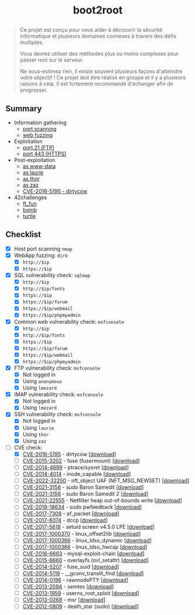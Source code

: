 # <p align="center">boot2root</p>
> Ce projet est conçu pour vous aider à découvrir la sécurité informatique et plusieurs domaines connexes à travers des défis multiples.
>
> Vous devrez utiliser des méthodes plus ou moins complexes pour passer root sur le serveur.
>
> Ne sous-estimez rien, il existe souvent plusieurs façons d'atteindre votre objectif ! Ce projet doit être réalisé en groupe et il y a plusieurs raisons à cela. Il est fortement recommandé d'échanger afin de progresser.

## Summary
- Information gathering
    * [port scanning](/1-information-gathering/nmap.md)
    * [web fuzzing](/1-information-gathering/dirb.md)
- Exploitation
    * [port 21 (FTP)](/2-exploitation/ftp.md)
    * [port 443 (HTTPS)](/2-exploitation/https.md)
- Post-exploitation
    * [as www-data](/3-post-exploitation/www-data.md)
    * [as laurie](/3-post-exploitation/laurie.md)
    * [as thor](/3-post-exploitation/thor.md)
    * [as zaz](/3-post-exploitation/zaz.md)
    * [CVE-2016-5195 - dirtycow](/3-post-exploitation/dirtycow.md)
- 42challenges
    * [ft_fun](/42challenges/ft_fun.md)
    * [bomb](/42challenges/bomb.md)
    * [turtle](/42challenges/turtle.md)

## Checklist
- [x] Host port scanning `nmap`
- [x] WebApp fuzzing: `dirb`
    * [x] `http://$ip`
    * [x] `https://$ip`
- [x] SQL vulnerability check: `sqlmap`
    * [x] `http://$ip`
    * [x] `http://$ip/fonts`
    * [x] `https://$ip`
    * [x] `https://$ip/forum`
    * [x] `https://$ip/webmail`
    * [x] `https://$ip/phpmyadmin`
- [x] Common web vulnerability check: `msfconsole`
    * [x] `http://$ip`
    * [x] `http://$ip/fonts`
    * [x] `https://$ip`
    * [x] `https://$ip/forum`
    * [x] `https://$ip/webmail`
    * [x] `https://$ip/phpmyadmin`
- [x] FTP vulnerability check: `msfconsole`
    * [x] Not logged in
    * [x] Using `anonymous`
    * [x] Using `lmezard`
- [x] IMAP vulnerability check: `msfconsole`
    * [x] Not logged in
    * [x] Using `lmezard`
- [x] SSH vulnerability check: `msfconsole`
    * [x] Not logged in
    * [x] Using `laurie`
    * [x] Using `thor`
    * [x] Using `zaz`
- [ ] CVE check:
    * [x] [CVE-2016-5195](https://github.com/dirtycow/dirtycow.github.io/wiki/VulnerabilityDetails) - dirtycow [[download](https://www.exploit-db.com/download/40839)]
    * [ ] [CVE-2015-3202](http://seclists.org/oss-sec/2015/q2/520) - fuse (fusermount) [[download](https://www.exploit-db.com/download/37089)]
    * [ ] [CVE-2014-4699](http://www.openwall.com/lists/oss-security/2014/07/08/16) - ptrace/sysret [[download](https://www.exploit-db.com/download/34134)]
    * [ ] [CVE-2014-4014](http://www.openwall.com/lists/oss-security/2014/06/10/4) - inode_capable [[download](https://www.exploit-db.com/download/33824)]
    * [ ] [CVE-2022-32250](https://research.nccgroup.com/2022/09/01/settlers-of-netlink-exploiting-a-limited-uaf-in-nf_tables-cve-2022-32250/) - nft_object UAF (NFT_MSG_NEWSET) [[download](https://raw.githubusercontent.com/theori-io/CVE-2022-32250-exploit/main/exp.c)]
    * [ ] [CVE-2021-3156](https://www.qualys.com/2021/01/26/cve-2021-3156/baron-samedit-heap-based-overflow-sudo.txt) - sudo Baron Samedit [[download](https://codeload.github.com/blasty/CVE-2021-3156/zip/main)]
    * [ ] [CVE-2021-3156](https://www.qualys.com/2021/01/26/cve-2021-3156/baron-samedit-heap-based-overflow-sudo.txt) - sudo Baron Samedit 2 [[download](https://codeload.github.com/worawit/CVE-2021-3156/zip/main)]
    * [ ] [CVE-2021-22555](https://google.github.io/security-research/pocs/linux/cve-2021-22555/writeup.html) - Netfilter heap out-of-bounds write [[download](https://raw.githubusercontent.com/google/security-research/master/pocs/linux/cve-2021-22555/exploit.c)]
    * [ ] [CVE-2019-18634](https://dylankatz.com/Analysis-of-CVE-2019-18634/) - sudo pwfeedback [[download](https://github.com/saleemrashid/sudo-cve-2019-18634/raw/master/exploit.c)]
    * [ ] [CVE-2017-7308](https://googleprojectzero.blogspot.com/2017/05/exploiting-linux-kernel-via-packet.html) - af_packet [[download](https://raw.githubusercontent.com/xairy/kernel-exploits/master/CVE-2017-7308/poc.c)]
    * [ ] [CVE-2017-6074](http://www.openwall.com/lists/oss-security/2017/02/22/3) - dccp [[download](https://www.exploit-db.com/download/41458)]
    * [ ] [CVE-2017-5618](https://seclists.org/oss-sec/2017/q1/184) - setuid screen v4.5.0 LPE [[download](https://www.exploit-db.com/download/https://www.exploit-db.com/exploits/41154)]
    * [ ] [CVE-2017-1000370](https://www.qualys.com/2017/06/19/stack-clash/stack-clash.txt) - linux_offset2lib [[download](https://www.qualys.com/2017/06/19/stack-clash/linux_offset2lib.c)]
    * [ ] [CVE-2017-1000366](https://www.qualys.com/2017/06/19/stack-clash/stack-clash.txt) - linux_ldso_dynamic [[download](https://www.qualys.com/2017/06/19/stack-clash/linux_ldso_dynamic.c)]
    * [ ] [CVE-2017-1000366](https://www.qualys.com/2017/06/19/stack-clash/stack-clash.txt) - linux_ldso_hwcap [[download](https://www.qualys.com/2017/06/19/stack-clash/linux_ldso_hwcap.c)]
    * [ ] [CVE-2016-6663](https://legalhackers.com/advisories/MySQL-Maria-Percona-PrivEscRace-CVE-2016-6663-5616-Exploit.html) - mysql-exploit-chain [[download](http://legalhackers.com/exploits/CVE-2016-6663/mysql-privesc-race.c)]
    * [ ] [CVE-2015-8660](http://www.halfdog.net/Security/2015/UserNamespaceOverlayfsSetuidWriteExec/) - overlayfs (ovl_setattr) [[download](https://www.exploit-db.com/download/39166)]
    * [ ] [CVE-2014-5207](https://www.exploit-db.com/exploits/34923/) - fuse_suid [[download](https://www.exploit-db.com/download/34923)]
    * [ ] [CVE-2014-5119](http://googleprojectzero.blogspot.com/2014/08/the-poisoned-nul-byte-2014-edition.html) - __gconv_translit_find [[download](https://gitlab.com/exploit-database/exploitdb-bin-sploits/-/raw/main/bin-sploits/34421.tar.gz)]
    * [ ] [CVE-2014-0196](http://blog.includesecurity.com/2014/06/exploit-walkthrough-cve-2014-0196-pty-kernel-race-condition.html) - rawmodePTY [[download](https://www.exploit-db.com/download/33516)]
    * [ ] [CVE-2013-2094](http://timetobleed.com/a-closer-look-at-a-recent-privilege-escalation-bug-in-linux-cve-2013-2094/) - semtex [[download](https://www.exploit-db.com/download/25444)]
    * [ ] [CVE-2013-1959](http://www.openwall.com/lists/oss-security/2013/04/29/1) - userns_root_sploit [[download](https://www.exploit-db.com/download/25450)]
    * [ ] [CVE-2013-0268](https://www.exploit-db.com/exploits/27297/) - msr [[download](https://www.exploit-db.com/download/27297)]
    * [ ] [CVE-2012-0809](http://seclists.org/fulldisclosure/2012/Jan/att-590/advisory_sudo.txt) - death_star (sudo) [[download](https://www.exploit-db.com/download/18436)]
